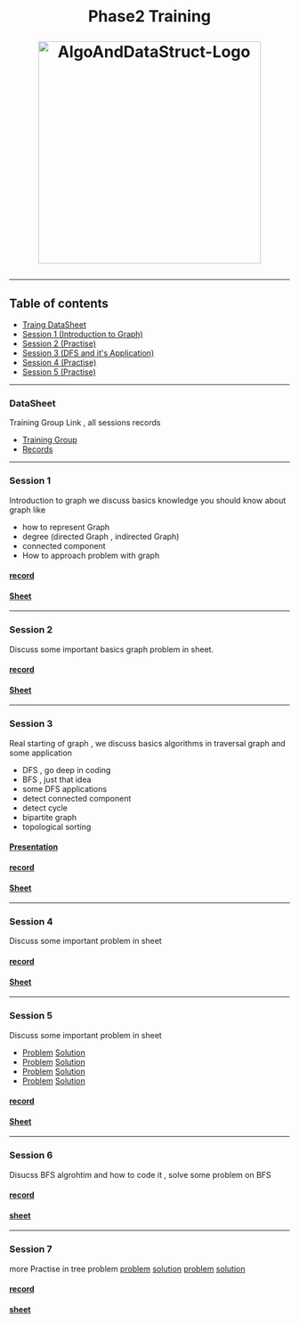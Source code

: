 <h1 align="center">
Phase2 Training
<p>
 <img src="https://user-images.githubusercontent.com/36534847/110256307-e6347c80-7f76-11eb-9635-df55b02d540a.png" alt="AlgoAndDataStruct-Logo" width="400" align = "center">
</p>
</h1>

***
## Table of contents
- [Traing DataSheet](https://github.com/Abdelrhmansersawy/Competitive_Programming/blob/main/MenofiaCPC/Phase2%20Training/README.md#datasheet)
- [Session 1 (Introduction to Graph)](https://github.com/Abdelrhmansersawy/Competitive_Programming/blob/main/MenofiaCPC/Phase2%20Training/README.md#session-1)
- [Session 2 (Practise)](https://github.com/Abdelrhmansersawy/Competitive_Programming/blob/main/MenofiaCPC/Phase2%20Training/README.md#session-2)
- [Session 3 (DFS and it's Application)](https://github.com/Abdelrhmansersawy/Competitive_Programming/blob/main/MenofiaCPC/Phase2%20Training/README.md#session-3)
- [Session 4 (Practise)](https://github.com/Abdelrhmansersawy/Competitive_Programming/blob/main/MenofiaCPC/Phase2%20Training/README.md#session-4)
- [Session 5 (Practise)](https://github.com/Abdelrhmansersawy/Competitive_Programming/blob/main/MenofiaCPC/Phase2%20Training/README.md#session-5)
***
### DataSheet
Training Group Link , all sessions records
- [Training Group](https://vjudge.net/group/phase-2)
- [Records](https://drive.google.com/drive/folders/1k6XrFa9HEShwP5vA8CoZfV-WNJJX7viE)
***
### Session 1
Introduction to graph we discuss basics knowledge you should know about graph like
- how to represent Graph
- degree (directed Graph , indirected Graph)
- connected component
- How to approach problem with graph
#### [record](https://drive.google.com/file/d/1GRwTBxJaFLe6sAAUqzihl81jhw4wtDex/view?usp=sharing)
#### [Sheet](https://vjudge.net/contest/550199)

***
### Session 2
Discuss some important basics graph problem in sheet.
#### [record](https://drive.google.com/file/d/10wmLp0ebMyJNXNqZ5AQJOgPJYJyG3fmh/view?usp=sharing)
#### [Sheet](https://vjudge.net/contest/550199)
***
### Session 3
Real starting of graph , we discuss basics algorithms in traversal graph and some application
- DFS , go deep in coding
- BFS , just that idea
- some DFS applications
 - detect connected component
 - detect cycle
 - bipartite graph
 - topological sorting
#### [Presentation](https://github.com/Abdelrhmansersawy/Competitive_Programming/tree/main/MenofiaCPC/Phase2%20Training/introduction%20in%20DFS)
#### [record](https://drive.google.com/file/d/1Y77wY0fa96td2NS6BeEoZcOy4HX2s3en/view?usp=sharing)
#### [Sheet](https://vjudge.net/contest/553632)

***
### Session 4
Discuss some important problem in sheet
#### [record](https://drive.google.com/file/d/19ZDjs4hD1NtNYRPuq7pYUJqDal7s4M3P/view?usp=sharing)
#### [Sheet](https://vjudge.net/contest/553632)
***
### Session 5
Discuss some important problem in sheet
- [Problem](https://codeforces.com/problemset/problem/1294/F)  [Solution](https://ideone.com/Aw1wgD)
- [Problem](https://codeforces.com/problemset/problem/1760/G)  [Solution](https://ideone.com/0L9wVj)
- [Problem](https://codeforces.com/problemset/problem/219/D) [Solution](https://ideone.com/vchyg8)
- [Problem](https://codeforces.com/problemset/problem/1702/G1) [Solution](https://ideone.com/npt1hj)
#### [record](https://drive.google.com/file/d/1jVZsIDkMDwLlq_x-yb4nI9-Y2Fcy9V4F/view?usp=share_link)
#### [Sheet](https://vjudge.net/contest/553632)
***
### Session 6
Disucss BFS algrohtim and how to code it , solve some problem on BFS
#### [record](https://drive.google.com/file/d/1b90IA_mtFjbAeKaTP4aaUDMi8xeD1NdZ/view)
#### [sheet](https://vjudge.net/contest/556806)
***
### Session 7
more Practise in tree problem
[problem](https://codeforces.com/contest/1003/problem/E) [solution](https://codeforces.com/contest/1003/submission/205158971)
[problem](https://atcoder.jp/contests/abc148/tasks/abc148_f) [solution](https://atcoder.jp/contests/abc148/submissions/41258316)
#### [record](https://drive.google.com/file/d/1tT97EC-6TgW1u3rBIlBt-qiSLcU5shM4/view)
#### [sheet](https://vjudge.net/contest/556252)
